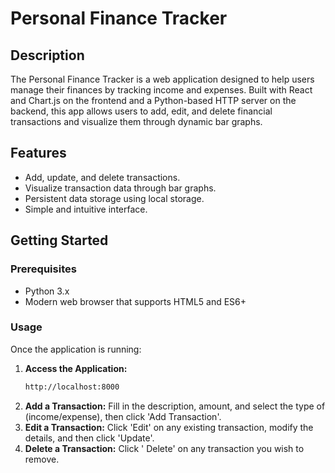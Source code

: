 # Personal Finance Tracker

## Description
The Personal Finance Tracker is a web application designed to help users manage their finances by tracking income and expenses. Built with React and Chart.js on the frontend and a Python-based HTTP server on the backend, this app allows users to add, edit, and delete financial transactions and visualize them through dynamic bar graphs.

## Features
- Add, update, and delete transactions.
- Visualize transaction data through bar graphs.
- Persistent data storage using local storage.
- Simple and intuitive interface.

## Getting Started

### Prerequisites
- Python 3.x
- Modern web browser that supports HTML5 and ES6+

### Usage
Once the application is running:
1. **Access the Application:**
   ```bash
   http://localhost:8000
2. **Add a Transaction:** Fill in the description, amount, and select the type of (income/expense), then click 'Add Transaction'.
3. **Edit a Transaction:** Click 'Edit' on any existing transaction, modify the details, and then click 'Update'.
4. **Delete a Transaction:** Click ' Delete' on any transaction you wish to remove.
